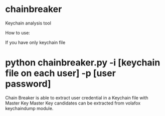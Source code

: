 chainbreaker
============

Keychain analysis tool

How to use:

If you have only keychain file

# python chainbreaker.py -i [keychain file on each user] -p [user password]


Chain Breaker is able to extract user credential in a Keychain file with Master Key
Master Key candidates can be extracted from volafox keychaindump module. 

